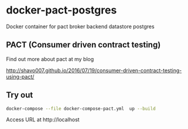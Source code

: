 # docker-pact-postgres
Docker container for pact broker backend datastore postgres

## PACT (Consumer driven contract testing)

Find out more about pact at my blog

http://shavo007.github.io/2016/07/19/consumer-driven-contract-testing-using-pact/

## Try out


```bash
docker-compose --file docker-compose-pact.yml  up --build
```

Access URL at http://localhost
